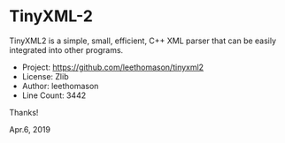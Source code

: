 # TinyXML-2

TinyXML2 is a simple, small, efficient, C++ XML parser that can be easily integrated into other programs. 

- Project: https://github.com/leethomason/tinyxml2
- License: Zlib
- Author: leethomason
- Line Count: 3442

Thanks!

Apr.6, 2019